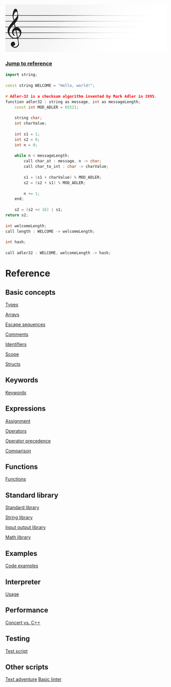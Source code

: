 ![Concert Header Image](https://raw.githubusercontent.com/puckowski/concert/master/Concert_Header.png)

### [Jump to reference](#referenceStart)

```cpp
import string;

const string WELCOME = "Hello, world!";

# Adler-32 is a checksum algorithm invented by Mark Adler in 1995.
function adler32 : string as message, int as messageLength;
    const int MOD_ADLER = 65521;

    string char;
    int charValue;
  
    int s1 = 1;
    int s2 = 0;
    int n = 0;
  
    while n < messageLength;
        call char_at : message, n -> char;
        call char_to_int : char -> charValue;
    
        s1 = (s1 + charValue) % MOD_ADLER;
        s2 = (s2 + s1) % MOD_ADLER;
    
        n += 1;
    end;
  
    s2 = (s2 << 16) | s1;
return s2;

int welcomeLength;
call length : WELCOME -> welcomeLength;

int hash;

call adler32 : WELCOME, welcomeLength -> hash;
```

# <a id="referenceStart"></a>Reference

## Basic concepts

[Types](basic_concepts/types.md)

[Arrays](basic_concepts/arrays.md)

[Escape sequences](basic_concepts/escape_sequences.md)

[Comments](basic_concepts/comments.md)

[Identifiers](basic_concepts/identifiers.md)

[Scope](basic_concepts/scope.md)

[Structs](basic_concepts/structs.md)

## Keywords

[Keywords](keywords.md)

## Expressions

[Assignment](expressions/assignment.md)

[Operators](expressions/operators.md)

[Operator precedence](expressions/operator_precedence.md)

[Comparison](expressions/comparison.md)

## Functions

[Functions](functions.md)

## Standard library

[Standard library](standard_library/standard_library.md)

[String library](standard_library/string_library.md)

[Input output library](standard_library/io_library.md)

[Math library](standard_library/math_library.md)

## Examples

[Code examples](code_examples.md)

## Interpreter

[Usage](interpreter_usage.md)

## Performance

[Concert vs. C++](performance_cpp.md)

## Testing

[Test script](test_script.md)

## Other scripts

[Text adventure](text_adventure.md)
[Basic linter](basic_linter.md)
